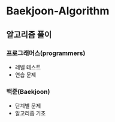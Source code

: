 # Baekjoon-Algorithm
## 알고리즘 풀이 
### 프로그래머스(programmers)
- 레벨 테스트
- 연습 문제
### 백준(Baekjoon) 
- 단계별 문제
- 알고리즘 기초
